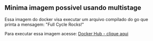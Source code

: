 ## Minima imagem possivel usando multistage

Essa imagem do docker visa executar um arquivo compilado do go que printa a mensagem: "Full Cycle Rocks!"

Para executar essa imagem acesse: [Docker Hub - clique aqui](https://hub.docker.com/r/bruno3du/go-fullcycle)
